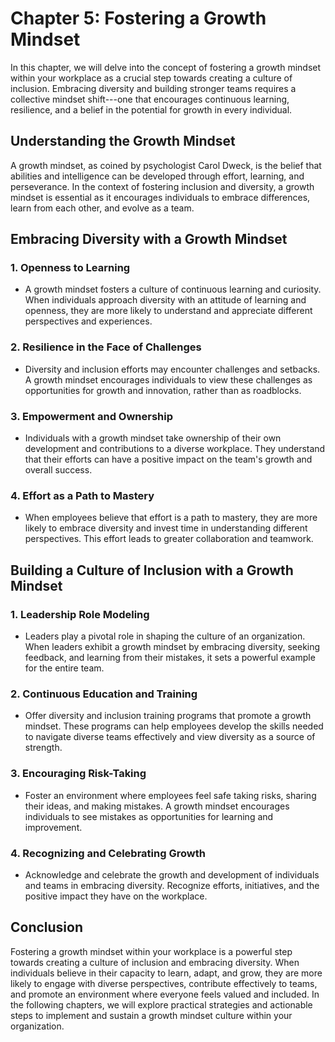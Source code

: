 Chapter 5: Fostering a Growth Mindset
=====================================

In this chapter, we will delve into the concept of fostering a growth mindset within your workplace as a crucial step towards creating a culture of inclusion. Embracing diversity and building stronger teams requires a collective mindset shift---one that encourages continuous learning, resilience, and a belief in the potential for growth in every individual.

Understanding the Growth Mindset
--------------------------------

A growth mindset, as coined by psychologist Carol Dweck, is the belief that abilities and intelligence can be developed through effort, learning, and perseverance. In the context of fostering inclusion and diversity, a growth mindset is essential as it encourages individuals to embrace differences, learn from each other, and evolve as a team.

Embracing Diversity with a Growth Mindset
-----------------------------------------

### 1. **Openness to Learning**

* A growth mindset fosters a culture of continuous learning and curiosity. When individuals approach diversity with an attitude of learning and openness, they are more likely to understand and appreciate different perspectives and experiences.

### 2. **Resilience in the Face of Challenges**

* Diversity and inclusion efforts may encounter challenges and setbacks. A growth mindset encourages individuals to view these challenges as opportunities for growth and innovation, rather than as roadblocks.

### 3. **Empowerment and Ownership**

* Individuals with a growth mindset take ownership of their own development and contributions to a diverse workplace. They understand that their efforts can have a positive impact on the team's growth and overall success.

### 4. **Effort as a Path to Mastery**

* When employees believe that effort is a path to mastery, they are more likely to embrace diversity and invest time in understanding different perspectives. This effort leads to greater collaboration and teamwork.

Building a Culture of Inclusion with a Growth Mindset
-----------------------------------------------------

### 1. **Leadership Role Modeling**

* Leaders play a pivotal role in shaping the culture of an organization. When leaders exhibit a growth mindset by embracing diversity, seeking feedback, and learning from their mistakes, it sets a powerful example for the entire team.

### 2. **Continuous Education and Training**

* Offer diversity and inclusion training programs that promote a growth mindset. These programs can help employees develop the skills needed to navigate diverse teams effectively and view diversity as a source of strength.

### 3. **Encouraging Risk-Taking**

* Foster an environment where employees feel safe taking risks, sharing their ideas, and making mistakes. A growth mindset encourages individuals to see mistakes as opportunities for learning and improvement.

### 4. **Recognizing and Celebrating Growth**

* Acknowledge and celebrate the growth and development of individuals and teams in embracing diversity. Recognize efforts, initiatives, and the positive impact they have on the workplace.

Conclusion
----------

Fostering a growth mindset within your workplace is a powerful step towards creating a culture of inclusion and embracing diversity. When individuals believe in their capacity to learn, adapt, and grow, they are more likely to engage with diverse perspectives, contribute effectively to teams, and promote an environment where everyone feels valued and included. In the following chapters, we will explore practical strategies and actionable steps to implement and sustain a growth mindset culture within your organization.
